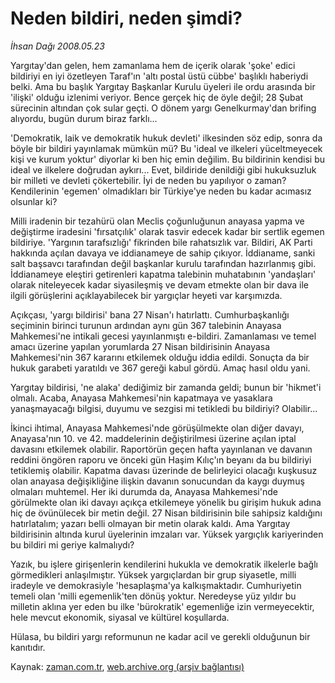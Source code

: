 # Neden bildiri, neden şimdi?

*İhsan Dağı 2008.05.23*

<tr><td class="metin" colspan="2" style="padding-top: 20px; padding-left: 5px; padding-right: 10px;">Yargıtay'dan gelen, hem zamanlama hem de içerik olarak 'şoke' edici bildiriyi en iyi özetleyen Taraf'ın 'altı postal üstü cübbe' başlıklı haberiydi belki. Ama bu başlık Yargıtay Başkanlar Kurulu üyeleri ile ordu arasında bir 'ilişki' olduğu izlenimi veriyor. Bence gerçek hiç de öyle değil; 28 Şubat sürecinin altından çok sular geçti. O dönem yargı Genelkurmay'dan brifing alıyordu, bugün durum biraz farklı...</td></tr><tr><td class="metin" colspan="2" style="padding-top: 20px; padding-left: 5px; padding-right: 10px;"><p>'Demokratik, laik ve demokratik hukuk devleti' ilkesinden söz edip, sonra da böyle bir bildiri yayınlamak mümkün mü? Bu 'ideal ve ilkeleri yüceltmeyecek kişi ve kurum yoktur' diyorlar ki ben hiç emin değilim. Bu bildirinin kendisi bu ideal ve ilkelere doğrudan aykırı... Evet, bildiride denildiği gibi hukuksuzluk bir milleti ve devleti çökertebilir. İyi de neden bu yapılıyor o zaman? Kendilerinin 'egemen' olmadıkları bir Türkiye'ye neden bu kadar acımasız olsunlar ki? 
<p>Milli iradenin bir tezahürü olan Meclis çoğunluğunun anayasa yapma ve değiştirme iradesini 'fırsatçılık' olarak tasvir edecek kadar bir sertlik egemen bildiriye. 'Yargının tarafsızlığı' fikrinden bile rahatsızlık var. Bildiri, AK Parti hakkında açılan davaya ve iddianameye de sahip çıkıyor. İddianame, sanki salt başsavcı tarafından değil başkanlar kurulu tarafından hazırlanmış gibi. İddianameye eleştiri getirenleri kapatma talebinin muhatabının 'yandaşları' olarak niteleyecek kadar siyasileşmiş ve devam etmekte olan bir dava ile ilgili görüşlerini açıklayabilecek bir yargıçlar heyeti var karşımızda.
<p>Açıkçası, 'yargı bildirisi' bana 27 Nisan'ı hatırlattı. Cumhurbaşkanlığı seçiminin birinci turunun ardından aynı gün 367 talebinin Anayasa Mahkemesi'ne intikali gecesi yayınlanmıştı e-bildiri. Zamanlaması ve temel amacı üzerine yapılan yorumlarda 27 Nisan bildirisinin Anayasa Mahkemesi'nin 367 kararını etkilemek olduğu iddia edildi. Sonuçta da bir hukuk garabeti yaratıldı ve 367 gereği kabul gördü. Amaç hasıl oldu yani. 
<p>Yargıtay bildirisi, 'ne alaka' dediğimiz bir zamanda geldi; bunun bir 'hikmet'i olmalı. Acaba, Anayasa Mahkemesi'nin kapatmaya ve yasaklara yanaşmayacağı bilgisi, duyumu ve sezgisi mi tetikledi bu bildiriyi? Olabilir...
<p>İkinci ihtimal, Anayasa Mahkemesi'nde görüşülmekte olan diğer davayı, Anayasa'nın 10. ve 42. maddelerinin değiştirilmesi üzerine açılan iptal davasını etkilemek olabilir. Raportörün geçen hafta yayınlanan ve davanın reddini öngören raporu ve önceki gün Haşim Kılıç'ın beyanı da bu bildiriyi tetiklemiş olabilir. Kapatma davası üzerinde de belirleyici olacağı kuşkusuz olan anayasa değişikliğine ilişkin davanın sonucundan da kaygı duymuş olmaları muhtemel. Her iki durumda da, Anayasa Mahkemesi'nde görülmekte olan iki davayı açıkça etkilemeye yönelik bu girişim hukuk adına hiç de övünülecek bir metin değil. 27 Nisan bildirisinin bile sahipsiz kaldığını hatırlatalım; yazarı belli olmayan bir metin olarak kaldı. Ama Yargıtay bildirisinin altında kurul üyelerinin imzaları var. Yüksek yargıçlık kariyerinden bu bildiri mi geriye kalmalıydı?
<p>Yazık, bu işlere girişenlerin kendilerini hukukla ve demokratik ilkelerle bağlı görmedikleri anlaşılmıştır. Yüksek yargıçlardan bir grup siyasetle, milli iradeyle ve demokrasiyle 'hesaplaşma'ya kalkışmaktadır. Cumhuriyetin temeli olan 'milli egemenlik'ten dönüş yoktur. Neredeyse yüz yıldır bu milletin aklına yer eden bu ilke 'bürokratik' egemenliğe izin vermeyecektir, hele mevcut ekonomik, siyasal ve kültürel koşullarda. 
<p>Hülasa, bu bildiri yargı reformunun ne kadar acil ve gerekli olduğunun bir kanıtıdır.<br/></p></p></p></p></p></p></p></td></tr>

Kaynak: [zaman.com.tr](http://zaman.com.tr/yazar.do?yazino=692972), [web.archive.org (arşiv bağlantısı)](http://web.archive.org/web/20080804141836/http://www.zaman.com.tr:80/yazar.do?yazino=692972)
